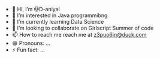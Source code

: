 - 👋 Hi, I’m @D-aniyal
- 👀 I’m interested in Java programmibng
- 🌱 I’m currently learning  Data Science 
- 💞️ I’m looking to collaborate on  Girlscript Summer of code
- 📫 How to reach me 
reach me at z3puo6jn@duck.com
- 😄 Pronouns: ...
- ⚡ Fun fact: ...

<!---
D-aniyal/D-aniyal is a ✨ special ✨ repository because its `README.md` (this file) appears on your GitHub profile.
You can click the Preview link to take a look at your changes.
--->

